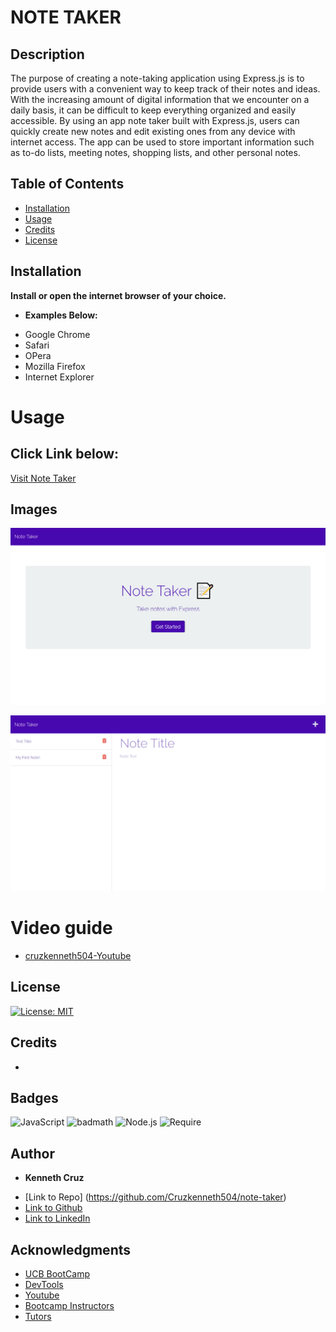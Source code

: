 # NOTE TAKER

## Description 

 The purpose of creating a note-taking application using Express.js is to provide users with a convenient way to keep track of their notes and ideas. With the increasing amount of digital information that we encounter on a daily basis, it can be difficult to keep everything organized and easily accessible.
 By using an app note taker built with Express.js, users can quickly create new notes and edit existing ones from any device with internet access. The app can be used to store important information such as to-do lists, meeting notes, shopping lists, and other personal notes.  
 
## Table of Contents 



* [Installation](#installation)
* [Usage](#usage)
* [Credits](#credits)
* [License](#license)


## Installation

**Install or open the internet browser of your choice.**

*  **Examples Below:**

- Google Chrome
- Safari
- OPera
- Mozilla Firefox
- Internet Explorer

# Usage 

## Click Link below:

[Visit Note Taker](https://deploy-my-note-taker.herokuapp.com/)

## Images

![HOME](./Assets/HomeScreenshot.png)

![NOTE](./Assets/AppScreenshot.png)



# Video guide

- [cruzkenneth504-Youtube]() 



## License
[![License: MIT](https://img.shields.io/badge/License-MIT-yellow.svg)](https://opensource.org/licenses/MIT)



## Credits
 - 


## Badges
![JavaScript](https://img.shields.io/badge/JavaScript-ES6-yellow)
![badmath](https://img.shields.io/github/languages/top/nielsenjared/badmath)
![Node.js](https://img.shields.io/badge/Node.js-v16.0.0-green)
![Require](https://img.shields.io/badge/Require.js-v2.3.6-orange)

## **Author**

* **Kenneth Cruz** 
- [Link to Repo] (https://github.com/Cruzkenneth504/note-taker)
- [Link to Github](https://github.com/cruzkenneth504)
- [Link to LinkedIn](linkedin.com/in/cruzkenneth504)

## **Acknowledgments**

* [UCB BootCamp](https://bootcamp.berkeley.edu/)
* [DevTools](https://dev.to/)
* [Youtube](https://www.youtube.com/)
* [Bootcamp Instructors](https://bootcamp.berkeley.edu/)
* [Tutors]( https://tinyurl.com/BootCampTutorTeam)
 
